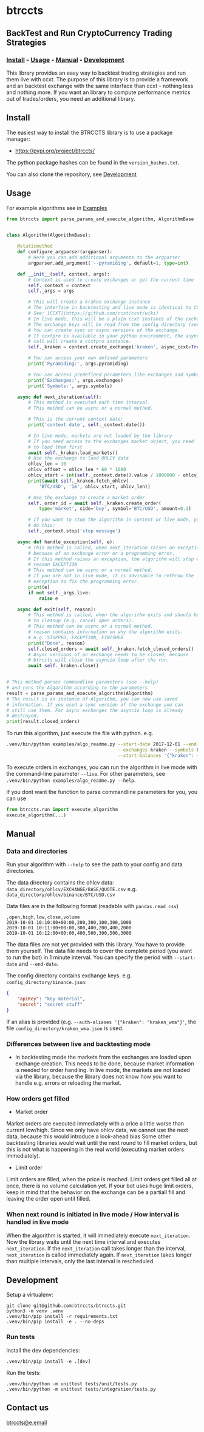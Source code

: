 # btrccts
## BackTest and Run CryptoCurrency Trading Strategies

### [Install](#install) - [Usage](#usage) - [Manual](#manual) - [Development](#development)

This library provides an easy way to backtest trading strategies and run them live with ccxt.
The purpose of this library is to provide a framework and an backtest exchange with the same
interface than ccxt - nothing less and nothing more.
If you want an library to compute performance metrics out of trades/orders,
you need an additional library.

## Install

The easiest way to install the BTRCCTS library is to use a package manager:

- https://pypi.org/project/btrccts/

The python package hashes can be found in the `version_hashes.txt`.

You can also clone the repository, see [Development](development)

## Usage

For example algorithms see in [Examples](examples/)
```python
from btrccts import parse_params_and_execute_algorithm, AlgorithmBase


class Algorithm(AlgorithmBase):

    @staticmethod
    def configure_argparser(argparser):
        # Here you can add additional arguments to the argparser
        argparser.add_argument('--pyramiding', default=1, type=int)

    def __init__(self, context, args):
        # Context is used to create exchanges or get the current time
        self._context = context
        self._args = args

        # This will create a kraken exchange instance
        # The interface in backtesting and live mode is identical to CCXT.
        # See: [CCXT](https://github.com/ccxt/ccxt/wiki)
        # In live mode, this will be a plain ccxt instance of the exchange
        # The exchange keys will be read from the config directory (see --help)
        # You can create sync or async versions of the exchange.
        # If ccxtpro is available in your python environment, the async
        # call will create a ccxtpro instance.
        self._kraken = context.create_exchange('kraken', async_ccxt=True)

        # You can access your own defined parameters
        print('Pyramiding:', args.pyramiding)

        # You can access predefined parameters like exchanges and symbols
        print('Exchanges:', args.exchanges)
        print('Symbols:', args.symbols)

    async def next_iteration(self):
        # This method is executed each time interval
        # This method can be async or a normal method.

        # This is the current context date:
        print('context date', self._context.date())

        # In live mode, markets are not loaded by the library
        # If you need access to the exchanges market object, you need
        # to load them first
        await self._kraken.load_markets()
        # Use the exchange to load OHLCV data
        ohlcv_len = 10
        ohlcv_offset = ohlcv_len * 60 * 1000
        ohlcv_start = int(self._context.date().value / 1000000 - ohlcv_offset)
        print(await self._kraken.fetch_ohlcv(
            'BTC/USD', '1m', ohlcv_start, ohlcv_len))

        # Use the exchange to create a market order
        self._order_id = await self._kraken.create_order(
            type='market', side='buy', symbol='BTC/USD', amount=0.1)

        # If you want to stop the algorithm in context or live mode, you can
        # do this:
        self._context.stop('stop message')

    async def handle_exception(self, e):
        # This method is called, when next_iteration raises an exception, e.g.
        # because of an exchange error or a programming error.
        # If this method raises an exception, the algorithm will stop with
        # reason EXCEPTION
        # This method can be async or a normal method.
        # If you are not in live mode, it is advisable to rethrow the
        # exception to fix the programming error.
        print(e)
        if not self._args.live:
            raise e

    async def exit(self, reason):
        # This method is called, when the algorithm exits and should be used
        # to cleanup (e.g. cancel open orders).
        # This method can be async or a normal method.
        # reason contains information on why the algorithm exits.
        # e.g. STOPPED, EXCEPTION, FINISHED
        print("Done", reason)
        self.closed_orders = await self._kraken.fetch_closed_orders()
        # Async versions of an exchange needs to be closed, because
        # btrccts will close the asyncio loop after the run.
        await self._kraken.close()


# This method parses commandline parameters (see --help)
# and runs the Algorithm according to the parameters
result = parse_params_and_execute_algorithm(Algorithm)
# The result is an instance of Algorithm, you can now use saved
# information. If you used a sync version of the exchange you can
# still use them. For async exchanges the asyncio loop is already
# destroyed.
print(result.closed_orders)
```

To run this algorithm, just execute the file with python.
e.g.
```bash
.venv/bin/python examples/algo_readme.py --start-date 2017-12-01 --end-date 2017-12-02 --interval 1h \
                                         --exchanges kraken --symbols BTC/USD \
                                         --start-balances '{"kraken": {"USD": 10000}}'
```
To execute orders in exchanges, you can run the algorithm in live mode with the command-line parameter `--live`.
For other parameters, see `.venv/bin/python examples/algo_readme.py --help`.

If you dont want the function to parse commandline parameters for you, you can use
```python
from btrccts.run import execute_algorithm
execute_algorithm(...)
```


## Manual

### Data and directories

Run your algorithm with `--help` to see the path to your config and data directories.

The data directory contains the ohlcv data:
`data_directory/ohlcv/EXCHANGE/BASE/QUOTE.csv`
e.g.
`data_directory/ohlcv/binance/BTC/USD.csv`

Data files are in the following format (readable with `pandas.read_csv`)
```csv
,open,high,low,close,volume
2019-10-01 10:10:00+00:00,200,300,100,300,1000
2019-10-01 10:11:00+00:00,300,400,200,400,2000
2019-10-01 10:12:00+00:00,400,500,300,500,3000
```
The data files are not yet provided with this library. You have to provide them yourself.
The data file needs to cover the complete period (you want to run the bot) in 1 minute interval.
You can specify the period with `--start-date` and `--end-date`.


The config directory contains exchange keys.
e.g. `config_directory/binance.json`:
```json
{
    "apiKey": "key material",
    "secret": "secret stuff"
}
```
If an alias is provided (e.g. `--auth-aliases '{"kraken": "kraken_wma"}'`,
the file `config_directory/kraken_wma.json` is used.


### Differences between live and backtesting mode

- In backtesting mode the markets from the exchanges are loaded upon exchange creation.
This needs to be done, because market information is needed for order handling.
In live mode, the markets are not loaded via the library, because the library does not
know how you want to handle e.g. errors or reloading the market.


### How orders get filled

- Market order

Market orders are executed immediately with a price a little worse than current low/high.
Since we only have ohlcv data, we cannot use the next data, because this would introduce
a look-ahead bias
Some other backtesting libraries would wait until the next round to fill market orders,
but this is not what is happening in the real world (executing market orders immediately).

- Limit order

Limit orders are filled, when the price is reached. Limit orders get filled
all at once, there is no volume calculation yet. If your bot uses huge limit orders,
keep in mind that the behavior on the exchange can be a partiall fill and leaving the
order open until filled.


### When next round is initiated in live mode / How interval is handled in live mode

When the algorithm is started, it will immediately execute `next_iteration`.
Now the library waits until the next time interval and executes `next_iteration`.
If the `next_iteration` call takes longer than the interval, `next_iteration` is
called immediately again. If `next_iteration` takes longer than multiple intervals,
only the last interval is rescheduled.

## Development

Setup a virtualenv:

```shell
git clone git@github.com:btrccts/btrccts.git
python3 -m venv .venv
.venv/bin/pip install -r requirements.txt
.venv/bin/pip install -e . --no-deps
```

### Run tests

Install the dev dependencies:
```shell
.venv/bin/pip install -e .[dev]
```
Run the tests:
```shell
.venv/bin/python -m unittest tests/unit/tests.py
.venv/bin/python -m unittest tests/integration/tests.py
```

## Contact us

btrccts@e.email
